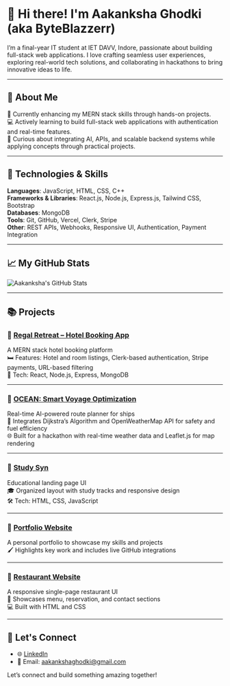 # 👋 Hi there! I'm Aakanksha Ghodki (aka ByteBlazzerr)

I’m a final-year IT student at IET DAVV, Indore, passionate about building full-stack web applications. I love crafting seamless user experiences, exploring real-world tech solutions, and collaborating in hackathons to bring innovative ideas to life.

---

## 🚀 About Me

🌱 Currently enhancing my MERN stack skills through hands-on projects.  
💻 Actively learning to build full-stack web applications with authentication and real-time features.  
🎯 Curious about integrating AI, APIs, and scalable backend systems while applying concepts through practical projects.

---

## 🔧 Technologies & Skills

**Languages**: JavaScript, HTML, CSS, C++  
**Frameworks & Libraries**: React.js, Node.js, Express.js, Tailwind CSS, Bootstrap  
**Databases**: MongoDB  
**Tools**: Git, GitHub, Vercel, Clerk, Stripe  
**Other**: REST APIs, Webhooks, Responsive UI, Authentication, Payment Integration

---

## 📈 My GitHub Stats

![Aakanksha's GitHub Stats](https://github-readme-stats.vercel.app/api?username=ByteBlazzerr&show_icons=true&theme=radical)

---

## 📚 Projects

### 🔹 [Regal Retreat – Hotel Booking App](https://github.com/ByteBlazzerr/Regal-Retreat-solving)

A MERN stack hotel booking platform  
🛏️ Features: Hotel and room listings, Clerk-based authentication, Stripe payments, URL-based filtering  
🔧 Tech: React, Node.js, Express, MongoDB

---

### 🔹 [OCEAN: Smart Voyage Optimization](https://github.com/am1t0/ocean)

Real-time AI-powered route planner for ships  
🧠 Integrates Dijkstra’s Algorithm and OpenWeatherMap API for safety and fuel efficiency  
🌐 Built for a hackathon with real-time weather data and Leaflet.js for map rendering

---

### 🔹 [Study Syn](https://byteblazzerr.github.io/Study_Syn/)

Educational landing page UI  
🎓 Organized layout with study tracks and responsive design  
🛠️ Tech: HTML, CSS, JavaScript

---

### 🔹 [Portfolio Website](https://byteblazzerr.github.io/Portfolio/)

A personal portfolio to showcase my skills and projects  
🖌️ Highlights key work and includes live GitHub integrations

---

### 🔹 [Restaurant Website](https://byteblazzerr.github.io/Restaurant_website/)

A responsive single-page restaurant UI  
🍴 Showcases menu, reservation, and contact sections  
💻 Built with HTML and CSS

---

## 🤝 Let's Connect

- 🌐 [LinkedIn](https://www.linkedin.com/in/aakanksha-ghodki-63490123b/)
- 📧 Email: aakankshaghodki@gmail.com

Let’s connect and build something amazing together!

<!--
**ByteBlazzerr/ByteBlazzerr** is a ✨ _special_ ✨ repository because its `README.md` (this file) appears on your GitHub profile.

Here are some ideas to get you started:

- 🔭 I’m currently working on ...
- 🌱 I’m currently learning ...
- 👯 I’m looking to collaborate on ...
- 🤔 I’m looking for help with ...
- 💬 Ask me about ...
- 📫 How to reach me: ...
- 😄 Pronouns: ...
- ⚡ Fun fact: ...
-->
